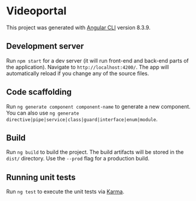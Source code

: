 # Videoportal

This project was generated with [Angular CLI](https://github.com/angular/angular-cli) version 8.3.9.

## Development server

Run `npm start` for a dev server (it will run front-end and back-end parts of the application). Navigate to `http://localhost:4200/`. The app will automatically reload if you change any of the source files.

## Code scaffolding

Run `ng generate component component-name` to generate a new component. You can also use `ng generate directive|pipe|service|class|guard|interface|enum|module`.

## Build

Run `ng build` to build the project. The build artifacts will be stored in the `dist/` directory. Use the `--prod` flag for a production build.

## Running unit tests

Run `ng test` to execute the unit tests via [Karma](https://karma-runner.github.io).
